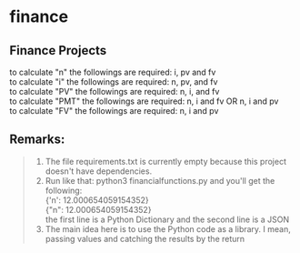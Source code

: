 # finance
## Finance Projects

to calculate "n" the followings are required: i, pv and fv <br />
to calculate "i" the followings are required: n, pv, and fv <br />
to calculate "PV" the followings are required: n, i, and fv <br />
to calculate "PMT" the followings are required: n, i and fv OR  n, i and pv <br />
 to calculate "FV" the followings are required: n, i and pv <br />

## Remarks:
> 1. The file requirements.txt is currently empty because this project doesn't have dependencies.
> 2. Run like that: python3 financialfunctions.py and you'll get the following: <br />
> {'n': 12.000654059154352} <br />
> {"n": 12.000654059154352} <br />
> the first line is a Python Dictionary and the second line is a JSON
> 3. The main idea here is to use the Python code as a library. I mean, passing values and catching the results by the return
